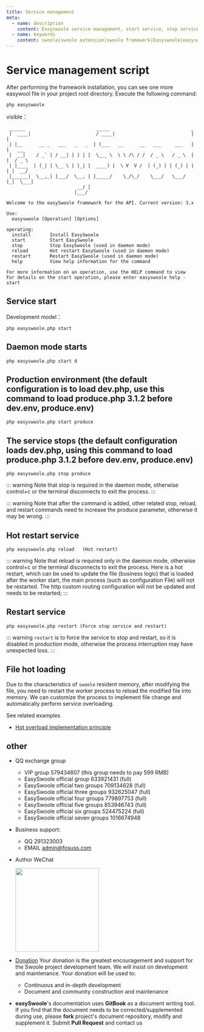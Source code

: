 ```yaml
---
title: Service management
meta:
  - name: description
    content: Easyswoole service management, start service, stop service, etc.
  - name: keywords
    content: swoole|swoole extension|swoole framework|Easyswoole|easyswoole installation|easyswoole startup|easyswoole soft restart|easyswoole restart
---
```


# Service management script
After performing the framework installation, you can see one more easywool file in your project root directory.
Execute the following command:
```
php easyswoole
```
visible：
```
 ______                          _____                              _
 |  ____|                        / ____|                            | |
 | |__      __ _   ___   _   _  | (___   __      __   ___     ___   | |   ___
 |  __|    / _` | / __| | | | |  \___ \  \ \ /\ / /  / _ \   / _ \  | |  / _ \
 | |____  | (_| | \__ \ | |_| |  ____) |  \ V  V /  | (_) | | (_) | | | |  __/
 |______|  \__,_| |___/  \__, | |_____/    \_/\_/    \___/   \___/  |_|  \___|
                          __/ |
                         |___/

Welcome to the easySwoole framework for the API. Current version: 3.x

Use:
  easyswoole [Operation] [Options]

operating:
  install       Install EasySwoole
  start         Start EasySwoole
  stop          Stop EasySwoole (used in daemon mode)
  reload        Hot restart EasySwoole (used in daemon mode)
  restart       Restart EasySwoole (used in daemon mode)
  help          View help information for the command

For more information on an operation, use the HELP command to view
For details on the start operation, please enter easyswoole help -start
```

## Service start
Development model： 
```
php easyswoole.php start
```
## Daemon mode starts
```
php easyswoole.php start d
```
## Production environment (the default configuration is to load dev.php, use this command to load produce.php 3.1.2 before dev.env, produce.env)
```
php easyswoole.php start produce
```
## The service stops (the default configuration loads dev.php, using this command to load produce.php 3.1.2 before dev.env, produce.env)
```
php easyswoole.php stop produce
```

::: warning 
 Note that stop is required in the daemon mode, otherwise control+c or the terminal disconnects to exit the process.
:::

::: warning
 Note that after the command is added, other related stop, reload, and restart commands need to increase the produce parameter, otherwise it may be wrong.
:::

## Hot restart service
```
php easyswoole.php reload   (Hot restart)
```

::: warning
 Note that reload is required only in the daemon mode, otherwise control+c or the terminal disconnects to exit the process. Here is a hot restart, which can be used to update the file (business logic) that is loaded after the worker start, the main process (such as configuration File) will not be restarted. The http custom routing configuration will not be updated and needs to be restarted;
:::

## Restart service
```
php easyswoole.php restart (Force stop service and restart)
```

::: warning
`restart` is to force the service to stop and restart, so it is disabled in production mode, otherwise the process interruption may have unexpected loss.
:::


## File hot loading

Due to the characteristics of `swoole` resident memory, after modifying the file, you need to restart the worker process to reload the modified file into memory. We can customize the process to implement file change and automatically perform service overloading.

See related examples

- [Hot overload implementation principle](../Other/hotReload.md)

## other

- QQ exchange group
    - VIP group 579434607 (this group needs to pay 599 RMB)
    - EasySwoole official group 633921431 (full)
    - EasySwoole official two groups 709134628 (full)
    - EasySwoole official three groups 932625047 (full)
    - EasySwoole official four groups 779897753 (full)
    - EasySwoole official five groups 853946743 (full)
    - EasySwoole official six groups 524475224 (full)
    - EasySwoole official seven groups 1016674948
    
- Business support:
    - QQ 291323003
    - EMAIL admin@fosuss.com   
- Author WeChat

  <img src="/Images/authWx.jpg" width="220">
    
- [Donation](/Preface/donation.md)
  Your donation is the greatest encouragement and support for the Swoole project development team. We will insist on development and maintenance. Your donation will be used to:
        
  - Continuous and in-depth development
  - Document and community construction and maintenance
  
- **easySwoole**'s documentation uses **GitBook** as a document writing tool. If you find that the document needs to be corrected/supplemented during use, please **fork** project's document repository, modify and supplement it. Submit **Pull Request** and contact us
